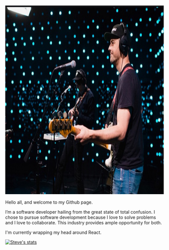 <p align="left">
  <img width="798" height="600" src="me.png">
</p>

Hello all, and welcome to my Github page.

I’m a software developer hailing from the great state of total confusion. I chose to pursue software
development because I love to solve problems and I love to collaborate. This industry provides ample opportunity for both. 

I'm currently wrapping my head around React. 

[![Steve's stats](https://github-readme-stats.vercel.app/api?username=SBALDOCK&count_private=true&show_icons=true&theme=onedark)](https://github.com/SBALDOCK/github-readme-stats)
